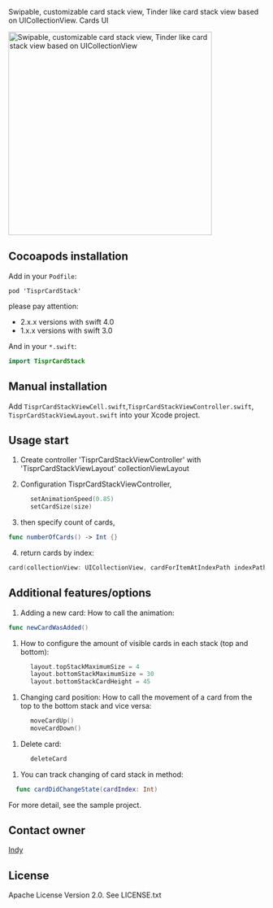 Swipable, customizable card stack view, Tinder like card stack view based on UICollectionView. Cards UI

<img src="./Screenshot_main.gif" width="400" alt="Swipable, customizable card stack view, Tinder like card stack view based on UICollectionView" />


Сocoapods installation
------------------

Add in your `Podfile`:<br/>
```
pod 'TisprCardStack'
```

please pay attention:
- 2.x.x versions with swift 4.0
- 1.x.x  versions with swift 3.0 


And in your `*.swift`:
```swift
import TisprCardStack
```


Manual installation
------------------

Add `TisprCardStackViewCell.swift`,`TisprCardStackViewController.swift`, `TisprCardStackViewLayout.swift` into your Xcode project.


Usage start
-----
1. Create controller 'TisprCardStackViewController' with 'TisprCardStackViewLayout' collectionViewLayout

2. Configuration TisprCardStackViewController,

  ```swift
        setAnimationSpeed(0.85)
        setCardSize(size)
  ```

3. then specify count of cards,
  ```swift
  func numberOfCards() -> Int {}
  ```
	
4. return cards by index:
  ```swift
  card(collectionView: UICollectionView, cardForItemAtIndexPath indexPath: NSIndexPath) -> TisprCardStackViewCell {}
  ```

Additional features/options
-----	
1. Adding a new card: How to call the animation:

  ```swift
func newCardWasAdded()
  ```

1. How to configure the amount of visible cards in each stack (top and bottom):
  ```swift
        layout.topStackMaximumSize = 4
        layout.bottomStackMaximumSize = 30
        layout.bottomStackCardHeight = 45
  ```

1. Changing card position: How to call the movement of a card from the top to the bottom stack and vice versa:
  ```swift
        moveCardUp()
        moveCardDown()
  ```
1. Delete card:
  ```swift
		deleteCard
  ```
1. You can track changing of card stack in method:
  ```swift
	func cardDidChangeState(cardIndex: Int)
   ```


For more detail, see the sample project.

Contact owner
-------

[Indy](https://weareindy.com)

License
-------
Apache License
                           Version 2.0. See LICENSE.txt
